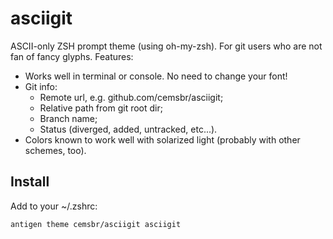 # asciigit
ASCII-only ZSH prompt theme (using oh-my-zsh). For git users who are not fan of fancy glyphs. Features:
- Works well in terminal or console. No need to change your font!
- Git info:
  - Remote url, e.g. github.com/cemsbr/asciigit;
  - Relative path from git root dir;
  - Branch name;
  - Status (diverged, added, untracked, etc...).
- Colors known to work well with solarized light (probably with other schemes, too).

## Install
Add to your ~/.zshrc:
```bash
antigen theme cemsbr/asciigit asciigit
```
